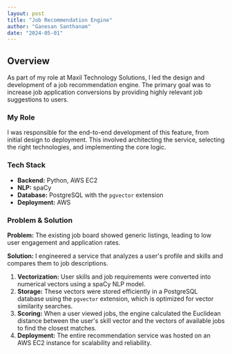 ```yaml
---
layout: post
title: "Job Recommendation Engine"
author: "Ganesan Santhanam"
date: "2024-05-01"
---
```


## Overview

As part of my role at Maxil Technology Solutions, I led the design and development of a job recommendation engine. The primary goal was to increase job application conversions by providing highly relevant job suggestions to users.

### My Role

I was responsible for the end-to-end development of this feature, from initial design to deployment. This involved architecting the service, selecting the right technologies, and implementing the core logic.

### Tech Stack

- **Backend:** Python, AWS EC2
- **NLP:** spaCy
- **Database:** PostgreSQL with the `pgvector` extension
- **Deployment:** AWS

### Problem & Solution

**Problem:** The existing job board showed generic listings, leading to low user engagement and application rates.

**Solution:** I engineered a service that analyzes a user's profile and skills and compares them to job descriptions.

1.  **Vectorization:** User skills and job requirements were converted into numerical vectors using a spaCy NLP model.
2.  **Storage:** These vectors were stored efficiently in a PostgreSQL database using the `pgvector` extension, which is optimized for vector similarity searches.
3.  **Scoring:** When a user viewed jobs, the engine calculated the Euclidean distance between the user's skill vector and the vectors of available jobs to find the closest matches.
4.  **Deployment:** The entire recommendation service was hosted on an AWS EC2 instance for scalability and reliability.